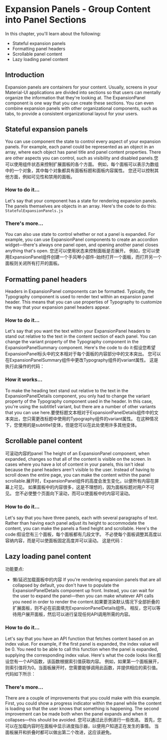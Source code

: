 # Expansion Panels - Group Content into Panel Sections
In this chapter, you'll learn about the following:

- Stateful expansion panels
- Formatting panel headers
- Scrollable panel content
- Lazy loading panel content
## Introduction
Expansion panels are containers for your content. Usually, screens in your Material-UI applications are divided into sections so that users can mentally organize the information that they're looking at. The ExpansionPanel component is one way that you can create these sections. You can even combine expansion panels with other organizational components, such as tabs, to provide a consistent organizational layout for your users.
## Stateful expansion panels
You can use component the state to control every aspect of your expansion panels. For example, each panel could be represented as an object in an array, where each object has panel title and panel content properties. There are other aspects you can control, such as visibility and disabled panels.您可以使用组件状态来控制扩展面板的各个方面。 例如，每个面板可以表示为数组中的一个对象，其中每个对象都具有面板标题和面板内容属性。 您还可以控制其他方面，例如可见性和禁用的面板。
### How to do it...
Let's say that your component has a state for rendering expansion panels. The panels themselves are objects in an array. Here's the code to do this:
`StatefulExpansionPanels.js`
### There's more...
You can also use state to control whether or not a panel is expanded. For example, you can use ExpansionPanel components to create an accordion widget—there's always one panel open, and opening another panel closes anything that's open.
您还可以使用状态来控制面板是否展开。 例如，您可以使用ExpansionPanel组件创建一个手风琴小部件-始终打开一个面板，而打开另一个面板则关闭所有打开的面板。
## Formatting panel headers
Headers in ExpansionPanel components can be formatted. Typically, the Typography component is used to render text within an expansion panel header. This means that you can use properties of Typography to customize the way that your expansion panel headers appear.

### How to do it...
Let's say that you want the text within your ExpansionPanel headers to stand out relative to the text in the content section of each panel. You can change the variant property of the Typography component in the ExpansionPanelSummary component. Here's the code to do it:假设您希望ExpansionPanel标头中的文本相对于每个面板的内容部分中的文本突出。 您可以在ExpansionPanelSummary组件中更改Typography组件的variant属性。 这是执行此操作的代码：

### How it works...
To make the heading text stand out relative to the text in the ExpansionPanelDetails component, you only had to change the variant property of the Typography component used in the header. In this case, you're using the subtitle1 variant, but there are a number of other variants that you can use here.要使标题文本相对于ExpansionPanelDetails组件中的文本突出，您只需更改标题中使用的Typography组件的variant属性。 在这种情况下，您使用的是subtitle1变体，但是您可以在此处使用许多其他变体。

## Scrollable panel content
可滚动内容的panel
The height of an ExpansionPanel component, when expanded, changes so that all of the content is visible on the screen. In cases where you have a lot of content in your panels, this isn't ideal because the panel headers aren't visible to the user. Instead of having to scroll down the entire page, you can make the content within the panel scrollable.展开时，ExpansionPanel组件的高度会发生变化，以便所有内容在屏幕上可见。 如果面板中的内容很多，这是不理想的，因为面板标题对用户不可见。 您不必使整个页面向下滚动，而可以使面板中的内容可滚动。

### How to do it...
Let's say that you have three panels, each with several paragraphs of text. Rather than having each panel adjust its height to accommodate the content, you can make the panels a fixed height and scrollable. Here's the code:假设您有三个面板，每个面板都有几段文字。 不必使每个面板调整其高度以容纳内容，而是可以使面板固定高度并可以滚动。 这是代码：


## Lazy loading panel content
功能要点:
- 懒/延迟加载面板中的内容
If you're rendering expansion panels that are all collapsed by default, you don't have to populate the ExpansionPanelDetails component up front. Instead, you can wait for the user to expand the panel—then you can make whatever API calls you need in order to render the content.如果要渲染默认情况下全部折叠的扩展面板，则不必在前面填充ExpansionPanelDetails组件。 相反，您可以等待用户展开面板，然后可以进行呈现任何API调用所需的内容。
### How to do it...

Let's say that you have an API function that fetches content based on an index value. For example, if the first panel is expanded, the index value will be 0. You need to be able to call this function when the panel is expanded, supplying the corresponding index value. Here's what the code looks like:假设您有一个API函数，该函数根据索引值获取内容。 例如，如果第一个面板展开，则索引值将为0。当面板展开时，您需要能够调用此函数，并提供相应的索引值。 代码如下所示：

### There's more...
There are a couple of improvements that you could make with this example. First, you could show a progress indicator within the panel while the content is loading so that the user knows that something is happening. The second improvement can be made both when the panel expands and when it collapses—this should be avoided.
您可以通过此示例进行一些改进。 首先，您可以在加载内容时在面板中显示进度指示器，以便用户知道正在发生的事情。 当面板展开和折叠时都可以做出第二个改进，这应该避免。
